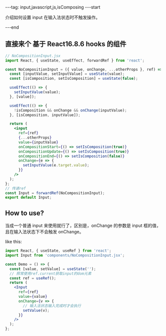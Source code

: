---tag: input,javascript,js,isComposing ---start

介绍如何设置 input 在输入法状态时不触发操作。

---end

## 直接来个 基于 React16.8.6 hooks 的组件

```jsx harmony
// NoCompositionInput.jsx
import React, { useState, useEffect, forwardRef } from 'react';

const NoCompositionInput = ({ value, onChange, ...otherProps }, ref) => {
  const [inputValue, setInputValue] = useState(value);
  const [isComposition, setIsComposition] = useState(false);

  useEffect(() => {
    setInputValue(value);
  }, [value]);

  useEffect(() => {
    !isComposition && onChange && onChange(inputValue);
  }, [isComposition, inputValue]);

  return (
    <input
      ref={ref}
      {...otherProps}
      value={inputValue}
      onCompositionStart={() => setIsComposition(true)}
      onCompositionUpdate={() => setIsComposition(true)}
      onCompositionEnd={() => setIsComposition(false)}
      onChange={e => {
        setInputValue(e.target.value);
      }}
    />
  );
};
// 传递ref
const Input = forwardRef(NoCompositionInput);
export default Input;
```

## How to use?

当成一个普通 input 来使用就行了，区别是，onChange 的参数是 input 框的值，且在输入法状态下不会触发 onChange。

like this:

```jsx harmony
import React, { useState, useRef } from 'react';
import Input from 'components/NoCompositionInput.jsx';

const Demo = () => {
  const [value, setValue] = useState('');
  // 照常使用ref.current获取input的dom元素
  const ref = useRef();
  return (
    <Input
      ref={ref}
      value={value}
      onChange={v => {
        // 输入法状态输入完成时才会执行
        setValue(v);
      }}
    />
  );
};
```
